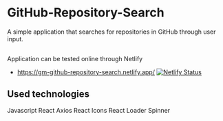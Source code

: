 # GitHub-Repository-Search
A simple application that searches for repositories in GitHub through user input.

##
Application can be tested online through Netlify
- https://gm-github-repository-search.netlify.app/ [![Netlify Status](https://api.netlify.com/api/v1/badges/bb8757f0-08ca-4659-86fd-a7ec6c0fdb11/deploy-status)](https://app.netlify.com/sites/gm-github-repository-search/deploys)

## Used technologies
Javascript
React
Axios
React Icons
React Loader Spinner
